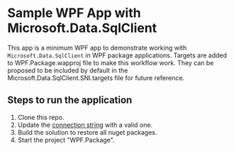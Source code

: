 # Sample WPF App with Microsoft.Data.SqlClient

This app is a minimum WPF app to demonstrate working with `Microsoft.Data.SqlClient` in WPF package applications. Targets are added to WPF.Package.wapproj file to make this workflow work. They can be proposed to be included by default in the Microsoft.Data.SqlClient.SNI.targets file for future reference.

## Steps to run the application

1. Clone this repo.
2. Update the [connection string](./WPF/MainWindow.xaml.cs#L23) with a valid one.
3. Build the solution to restore all nuget packages.
4. Start the project "WPF.Package".

